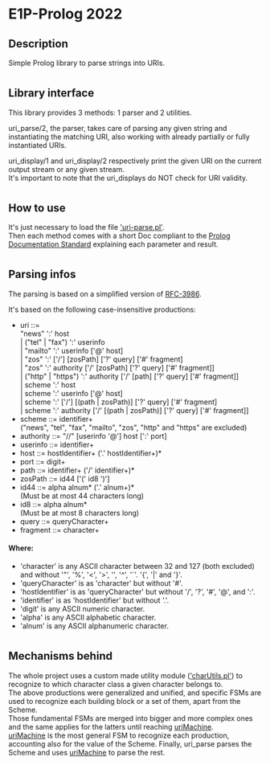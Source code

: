 # E1P-Prolog 2022

## Description
Simple Prolog library to parse strings into URIs.
#

## Library interface
This library provides 3 methods: 1 parser and 2 utilities.

uri_parse/2, the parser, takes care of parsing any given string and
instantiating the matching URI, also working with already partially or fully
instantiated URIs.

uri_display/1 and uri_display/2 respectively print the given URI on
the current output stream or any given stream.  
It's important to note that the uri_displays do NOT check for URI validity.
#

## How to use
It's just necessary to load the file ['uri-parse.pl'].  
Then each method comes with a short Doc compliant to the
[Prolog Documentation Standard] explaining each parameter and result.
#

## Parsing infos
The parsing is based on a simplified version of [RFC-3986].

It's based on the following case-insensitive productions:
- uri ::=  
	"news" ':' host  
	| ("tel" | "fax") ':' userinfo  
	| "mailto" ':' userinfo ['@' host]  
	| "zos" ':' ['/'] [zosPath] ['?' query] ['#' fragment]  
	| "zos" ':' authority ['/' [zosPath] ['?' query] ['#' fragment]]  
	| ("http" | "https") ':' authority ['/' [path] ['?' query] ['#' fragment]]  
	| scheme ':' host  
	| scheme ':' userinfo ['@' host]  
	| scheme ':' ['/'] [(path | zosPath)] ['?' query] ['#' fragment]  
	| scheme ':' authority ['/' [(path | zosPath)] ['?' query] ['#' fragment]]
- scheme ::= identifier+  
	("news", "tel", "fax", "mailto", "zos", "http" and "https" are excluded)
- authority ::= "//" [userinfo '@'] host [':' port]
- userinfo ::= identifier+
- host ::= hostIdentifier+ ('.' hostIdentifier+)*
- port ::= digit+
- path ::= identifier+ ('/' identifier+)*
- zosPath ::= id44 ['(' id8 ')']
- id44 ::= alpha alnum* ('.' alnum+)*  
	(Must be at most 44 characters long)
- id8 ::= alpha alnum*  
	(Must be at most 8 characters long)
- query ::= queryCharacter+
- fragment ::= character+  
#### Where:
- 'character' is any ASCII character between 32 and 127 (both excluded) and
without '"', '%', '<', '>', '\', '^', '`'. '{', '|' and '}'.
- 'queryCharacter' is as 'character' but without '#'.
- 'hostIdentifier' is as 'queryCharacter' but without  '/', '?', '#', '@',
and ':'.
- 'identifier' is as 'hostIdentifier' but without '.'.
- 'digit' is any ASCII numeric character.
- 'alpha' is any ASCII alphabetic character.
- 'alnum' is any ASCII alphanumeric character.
#

## Mechanisms behind
The whole project uses a custom made utility module (['charUtils.pl']) to
recognize to which character class a given character belongs to.  
The above productions were generalized and unified, and specific FSMs are used
to recognize each building block or a set of them, apart from the Scheme.  
Those fundamental FSMs are merged into bigger and more complex ones and the
same applies for the latters until reaching [uriMachine].  
[uriMachine] is the most general FSM to recognize each production, accounting
also for the value of the Scheme.
Finally, uri_parse parses the Scheme and uses [uriMachine] to parse the rest.

[RFC-3986]: https://datatracker.ietf.org/doc/html/rfc3986
['uri-parse.pl']: ./uri-parse.pl
[Prolog Documentation Standard]:
https://www.swi-prolog.org/pldoc/doc_for?object=section(%27packages/pldoc.html%27)
['charUtils.pl']: ./charUtils.pl
[uriMachine]: ./uriMachine.pl
